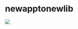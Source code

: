 # newapptonewlib
[![](https://jitpack.io/v/KashiAwan/newapptonewlib.svg)](https://jitpack.io/#KashiAwan/newapptonewlib)

